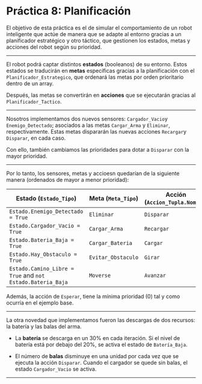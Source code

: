 # Práctica 8: Planificación


El objetivo de esta práctica es el de simular el comportamiento de un robot inteligente que actúe de manera que se adapte al entorno gracias a un planificador estratégico y otro táctico, que gestionen los estados, metas y acciones del robot según su prioridad.

---

El robot podrá captar distintos **estados** (booleanos) de su entorno. Estos estados se traducirán en **metas** específicas gracias a la planificación con el `Planificador_Estrategico`, que ordenará las metas por orden prioritario dentro de un array. 

Después, las metas se convertirán en **acciones** que se ejecutarán gracias al `Planificador_Tactico`. 

---

Nosotros implementamos dos nuevos sensores: `Cargador_Vacio`y `Enemigo_Detectado`; asociados a las metas `Cargar_Arma` y `Eliminar`, respectivamente. Estas metas dispararán las nuevas acciones `Recargar`y `Disparar`, en cada caso. 

Con ello, también cambiamos las prioridades para dotar a `Disparar` con la mayor prioridad.

---

Por lo tanto, los sensores, metas y accioesn quedarían de la siguiente manera (ordenados de mayor a menor prioridad):

| Estado (`Estado_Tipo`)                                     | Meta (`Meta_Tipo`) | Acción (`Accion_Tupla.Nombre`) | Prioridad (`Accion_Tupla.Prioridad`) |
| ---------------------------------------------------------- | ------------------ | ------------------------------ | ------------------------------------ |
| `Estado.Enemigo_Detectado = True`                          | `Eliminar`         | `Disparar`                     | `10`                                 |
| `Estado.Cargador_Vacio = True`                             | `Cargar_Arma`      | `Recargar`                     | `9`                                  |
| `Estado.Bateria_Baja = True`                               | `Cargar_Bateria`   | `Cargar`                       | `5`                                  |
| `Estado.Hay_Obstaculo = True`                              | `Evitar_Obstaculo` | `Girar`                        | `3`                                  |
| `Estado.Camino_Libre = True` and `not Estado.Bateria_Baja` | `Moverse`          | `Avanzar`                      | `1`                                  |


Además, la acción de `Esperar`, tiene la mínima prioridad (0) tal y como ocurría en el ejemplo base. 

---

La otra novedad que implementamos fueron las descargas de dos recursos: la batería y las balas del arma.

* La **batería** se descarga en un 30% en cada iteración. Si el nivel de batería está por debajo del 20%, se activa el estado de `Batería_Baja`.

* El número de **balas** disminuye en una unidad por cada vez que se ejecuta la acción `Disparar`. Cuando el cargador se quede sin balas, el estado `Cargador_Vacio` se activa.

---